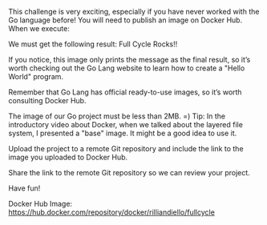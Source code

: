 This challenge is very exciting, especially if you have never worked with the Go language before!
You will need to publish an image on Docker Hub. When we execute:

We must get the following result: Full Cycle Rocks!!

If you notice, this image only prints the message as the final result, so it’s worth checking out the Go Lang website to learn how to create a "Hello World" program.

Remember that Go Lang has official ready-to-use images, so it’s worth consulting Docker Hub.

The image of our Go project must be less than 2MB. =)
Tip: In the introductory video about Docker, when we talked about the layered file system, I presented a "base" image. It might be a good idea to use it.

Upload the project to a remote Git repository and include the link to the image you uploaded to Docker Hub.

Share the link to the remote Git repository so we can review your project.

Have fun!

Docker Hub Image:
https://hub.docker.com/repository/docker/rilliandiello/fullcycle
